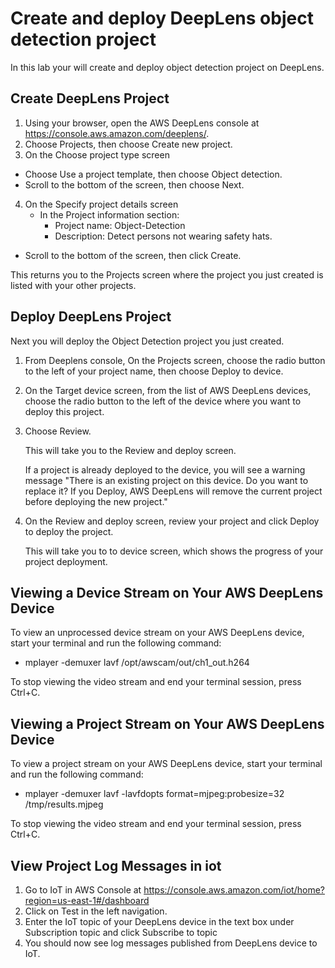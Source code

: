 # Create and deploy DeepLens object detection project

In this lab your will create and deploy object detection project on DeepLens.

## Create DeepLens Project

1. Using your browser, open the AWS DeepLens console at https://console.aws.amazon.com/deeplens/.
2. Choose Projects, then choose Create new project.
3. On the Choose project type screen
  - Choose Use a project template, then choose Object detection.
  - Scroll to the bottom of the screen, then choose Next.
4. On the Specify project details screen
   - In the Project information section:
      - Project name: Object-Detection
      - Description: Detect persons not wearing safety hats.
  - Scroll to the bottom of the screen, then click Create.

This returns you to the Projects screen where the project you just created is listed with your other projects.

## Deploy DeepLens Project

Next you will deploy the Object Detection project you just created.

1. From Deeplens console, On the Projects screen, choose the radio button to the left of your project name, then choose Deploy to device.

2. On the Target device screen, from the list of AWS DeepLens devices, choose the radio button to the left of the device where you want to deploy this project.

3. Choose Review.

   This will take you to the Review and deploy screen.

   If a project is already deployed to the device, you will see a warning message
   "There is an existing project on this device. Do you want to replace it?
   If you Deploy, AWS DeepLens will remove the current project before deploying the new project."

4. On the Review and deploy screen, review your project and click Deploy to deploy the project.

   This will take you to to device screen, which shows the progress of your project deployment.

## Viewing a Device Stream on Your AWS DeepLens Device

To view an unprocessed device stream on your AWS DeepLens device, start your terminal and run the following command:

- mplayer -demuxer lavf /opt/awscam/out/ch1_out.h264

To stop viewing the video stream and end your terminal session, press Ctrl+C.

## Viewing a Project Stream on Your AWS DeepLens Device
To view a project stream on your AWS DeepLens device, start your terminal and run the following command:

- mplayer -demuxer lavf -lavfdopts format=mjpeg:probesize=32 /tmp/results.mjpeg

To stop viewing the video stream and end your terminal session, press Ctrl+C.

## View Project Log Messages in iot
1. Go to IoT in AWS Console at https://console.aws.amazon.com/iot/home?region=us-east-1#/dashboard
2. Click on Test in the left navigation.
3. Enter the IoT topic of your DeepLens device in the text box under Subscription topic and click Subscribe to topic
4. You should now see log messages published from DeepLens device to IoT.
